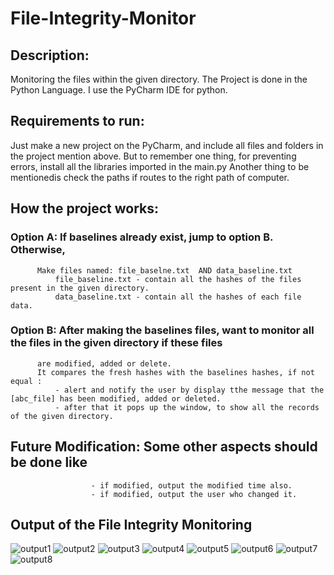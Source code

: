 # File-Integrity-Monitor
## Description:

Monitoring the files within the given directory. 
The Project is done in the Python Language. I use the PyCharm IDE for python.

## Requirements to run: 

Just make a new project on the PyCharm, and include all files and folders in the project mention above.
But to remember one thing, for preventing errors, install all the libraries imported in the main.py
Another thing to be mentionedis check the paths if routes to the right path of computer.

## How the project works:

### Option A: If baselines already exist, jump to option B. Otherwise,
          Make files named: file_baselne.txt  AND data_baseline.txt
              file_baseline.txt - contain all the hashes of the files present in the given directory.
              data_baseline.txt - contain all the hashes of each file data.

### Option B: After making the baselines files, want to monitor all the files in the given directory if these files 
          are modified, added or delete.
          It compares the fresh hashes with the baselines hashes, if not equal : 
              - alert and notify the user by display tthe message that the [abc_file] has been modified, added or deleted.
              - after that it pops up the window, to show all the records of the given directory.
             
## Future Modification: Some other aspects should be done like
                      - if modified, output the modified time also.
                      - if modified, output the user who changed it.
                      
## Output of the File Integrity Monitoring
![output1](https://user-images.githubusercontent.com/119037668/204262331-a4ba60c0-6efe-444d-8771-91df75ccccef.PNG)
![output2](https://user-images.githubusercontent.com/119037668/204262378-538b8bfb-a844-4bd2-8d34-3c6ed59209a8.PNG)
![output3](https://user-images.githubusercontent.com/119037668/204262385-d2540c2a-007b-48f4-b160-9861babb606c.PNG)
![output4](https://user-images.githubusercontent.com/119037668/204262386-529760f6-dbc7-4134-9a30-d33914dfbcd3.PNG)
![output5](https://user-images.githubusercontent.com/119037668/204262389-c405e730-a60e-4df3-811a-c348c90887e1.PNG)
![output6](https://user-images.githubusercontent.com/119037668/204262391-b322d556-1747-45a5-8a17-993fc90eda8c.PNG)
![output7](https://user-images.githubusercontent.com/119037668/204262394-c0f30ebf-50b9-444a-83a6-92a110488917.PNG)
![output8](https://user-images.githubusercontent.com/119037668/204262396-d109831a-678a-4ffa-9b30-ee6fe3a43d1b.PNG)



